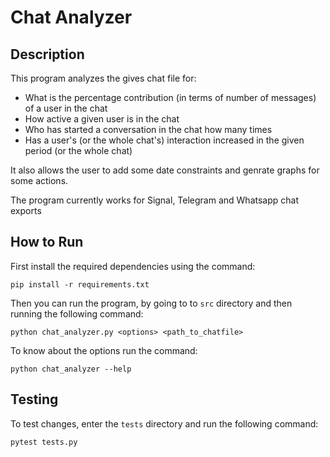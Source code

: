 # Chat Analyzer

## Description

This program analyzes the gives chat file for:
- What is the percentage contribution (in terms of number of messages) of a user in the chat
- How active a given user is in the chat
- Who has started a conversation in the chat how many times
- Has a user's (or the whole chat's) interaction increased in the given period (or the whole chat)

It also allows the user to add some date constraints and genrate graphs for some actions.

The program currently works for Signal, Telegram and Whatsapp chat exports

## How to Run

First install the required dependencies using the command:

    pip install -r requirements.txt

Then you can run the program, by going to to `src` directory and then running the following command:

    python chat_analyzer.py <options> <path_to_chatfile>

To know about the options run the command:

    python chat_analyzer --help

## Testing

To test changes, enter the `tests` directory and run the following command:

    pytest tests.py
